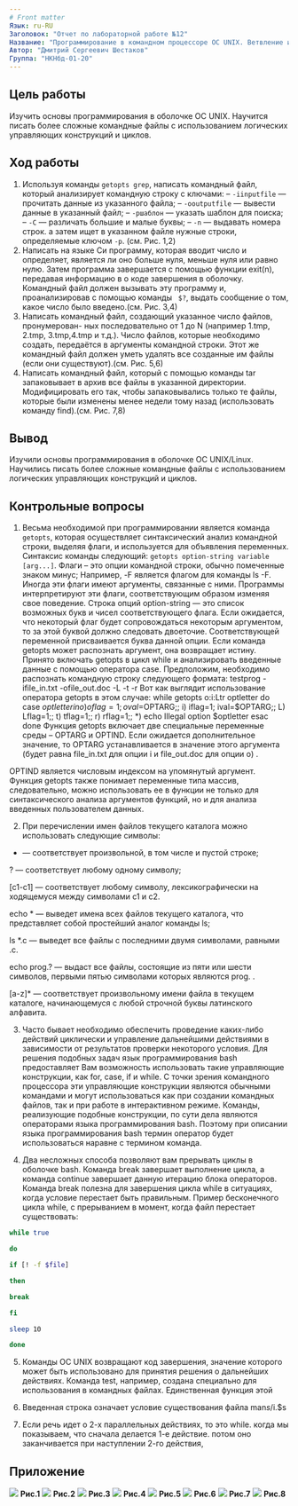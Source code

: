 ```yaml
---
# Front matter
Язык: ru-RU
Заголовок: "Отчет по лабораторной работе №12"
Название: "Программирование в командном процессоре OC UNIX. Ветвление и циклы"
Автор: "Дмитрий Сергеевич Шестаков"
Группа: "НКНбд-01-20"
---
```


## Цель работы
Изучить основы программирования в оболочке ОС UNIX. Научится писать более сложные командные файлы с использованием логических управляющих конструкций и циклов.

## Ход работы
1. Используя команды ```getopts grep```, написать командный файл, который анализирует командную строку с ключами:
– ```-iinputfile``` — прочитать данные из указанного файла;
– ```-ooutputfile``` — вывести данные в указанный файл;
– ```-pшаблон``` — указать шаблон для поиска;
– ```-C``` — различать большие и малые буквы;
– ```-n``` — выдавать номера строк.
а затем ищет в указанном файле нужные строки, определяемые ключом ```-p```. (см. Рис. 1,2)
2. Написать на языке Си программу, которая вводит число и определяет, является ли оно больше нуля, меньше нуля или равно нулю. Затем программа завершается с помощью функции exit(n), передавая информацию в о коде завершения в оболочку. Командный файл должен вызывать эту программу и, проанализировав с помощью команды ``` $?```, выдать сообщение о том, какое число было введено.(см. Рис. 3,4)
3. Написать командный файл, создающий указанное число файлов, пронумерован- ных последовательно от 1 до N (например 1.tmp, 2.tmp, 3.tmp,4.tmp и т.д.). Число файлов, которые необходимо создать, передаётся в аргументы командной строки. Этот же командный файл должен уметь удалять все созданные им файлы (если они существуют).(см. Рис. 5,6)
4. Написать командный файл, который с помощью команды tar запаковывает в архив все файлы в указанной директории. Модифицировать его так, чтобы запаковывались только те файлы, которые были изменены менее недели тому назад (использовать команду find).(см. Рис. 7,8)

## Вывод
Изучили основы программирования в оболочке OC UNIX/Linux. Научились писать более сложные командные файлы с использованием логических управляющих конструкций и циклов.

## Контрольные вопросы
1. Весьма необходимой при программировании является команда ```getopts```, которая осуществляет синтаксический анализ командной строки, выделяя флаги, и используется для объявления переменных. Синтаксис команды следующий: ```getopts option-string variable [arg...]```. Флаги – это опции командной строки, обычно помеченные знаком минус; Например, -F является флагом для команды ls -F. Иногда эти флаги имеют аргументы, связанные с ними. Программы интерпретируют эти флаги, соответствующим образом изменяя свое поведение. Строка опций option-string — это список возможных букв и чисел соответствующего флага. Если ожидается, что некоторый флаг будет сопровождаться некоторым аргументом, то за этой буквой должно следовать двоеточие. Соответствующей переменной присваивается буква данной опции. Если команда getopts может распознать аргумент, она возвращает истину. Принято включать getopts в цикл while и анализировать введенные данные с помощью оператора case. Предположим, необходимо распознать командную строку следующего формата: testprog -ifile_in.txt -ofile_out.doc -L -t -r Вот как выглядит использование оператора getopts в этом случае: while getopts o:i:Ltr optletter do case $optletter in o) oflag=1; oval=$OPTARG;; i) iflag=1; ival=$OPTARG;; L) Lflag=1;; t) tflag=1;; r) rflag=1;; *) echo Illegal option $optletter esac done Функция getopts включает две специальные переменные среды – OPTARG и OPTIND. Если ожидается дополнительное значение, то OPTARG устанавливается в значение этого аргумента (будет равна file_in.txt для опции i и file_out.doc для опции o) .

OPTIND является числовым индексом на упомянутый аргумент. Функция getopts также понимает переменные типа массив, следовательно, можно использовать ее в функции не только для синтаксического анализа аргументов функций, но и для анализа введенных пользователем данных.

2. При перечислении имен файлов текущего каталога можно использовать следующие символы:

* — соответствует произвольной, в том числе и пустой строке;

? — соответствует любому одному символу;

[c1-c1] — соответствует любому символу, лексикографически на ходящемуся между символами c1 и с2.

echo * — выведет имена всех файлов текущего каталога, что представляет собой простейший аналог команды ls;

ls *.c — выведет все файлы с последними двумя символами, равными .c.

echo prog.? — выдаст все файлы, состоящие из пяти или шести символов, первыми пятью символами которых являются prog. .

[a-z]* — соответствует произвольному имени файла в текущем каталоге, начинающемуся с любой строчной буквы латинского алфавита.

3. Часто бывает необходимо обеспечить проведение каких-либо действий циклически и управление дальнейшими действиями в зависимости от результатов проверки некоторого условия. Для решения подобных задач язык программирования bash предоставляет Вам возможность использовать такие управляющие конструкции, как for, case, if и while. С точки зрения командного процессора эти управляющие конструкции являются обычными командами и могут использоваться как при создании командных файлов, так и при работе в интерактивном режиме. Команды, реализующие подобные конструкции, по сути дела являются операторами языка программирования bash. Поэтому при описании языка программирования bash термин оператор будет использоваться наравне с термином команда.

4. Два несложных способа позволяют вам прерывать циклы в оболочке bash. Команда break завершает выполнение цикла, а команда continue завершает данную итерацию блока операторов. Команда break полезна для завершения цикла while в ситуациях, когда условие перестает быть правильным. Пример бесконечного цикла while, с прерыванием в момент, когда файл перестает существовать:

```bash
while true

do

if [! -f $file]

then

break

fi

sleep 10

done
```
5. Команды ОС UNIX возвращают код завершения, значение которого может быть использовано для принятия решения о дальнейших действиях. Команда test, например, создана специально для использования в командных файлах. Единственная функция этой

6. Введенная строка означает условие существования файла man$s/$i.$s

7. Если речь идет о 2-х параллельных действиях, то это while. когда мы показываем, что сначала делается 1-е действие. потом оно заканчивается при наступлении 2-го действия,

## Приложение

![](https://github.com/dsshestakov/Lab_12/blob/main/img/Снимок%20экрана%202021-05-28%20в%2016.59.10.png)
                                    **Рис.1**
![](https://github.com/dsshestakov/Lab_12/blob/main/img/Снимок%20экрана%202021-05-28%20в%2016.58.55.png)
                                    **Рис.2**
![](https://github.com/dsshestakov/Lab_12/blob/main/img/Снимок%20экрана%202021-05-28%20в%2017.05.20.png)
                                    **Рис.3**
![](https://github.com/dsshestakov/Lab_12/blob/main/img/Снимок%20экрана%202021-05-28%20в%2017.05.34.png)
                                    **Рис.4**
![](https://github.com/dsshestakov/Lab_12/blob/main/img/Снимок%20экрана%202021-05-28%20в%2017.05.05.png)
                                    **Рис.5**
![](https://github.com/dsshestakov/Lab_12/blob/main/img/Снимок%20экрана%202021-05-28%20в%2017.11.05.png)
                                    **Рис.6**
![](https://github.com/dsshestakov/Lab_12/blob/main/img/Снимок%20экрана%202021-05-28%20в%2017.16.22.png)
                                    **Рис.7**
![](https://github.com/dsshestakov/Lab_12/blob/main/img/Снимок%20экрана%202021-05-28%20в%2017.13.31.png)
                                    **Рис.8**
